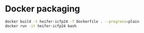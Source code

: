 
# Docker packaging

```sh
docker build -t heifer-icfp24 -f Dockerfile . --progress=plain
docker run -it heifer-icfp24 bash
```
